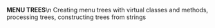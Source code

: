 **MENU TREES**\n
Creating menu trees with virtual classes and methods, processing trees, constructing trees from strings 

